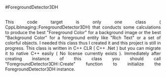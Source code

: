 #ForegroundDetector3DH 
<br><br>

<div style="text-align: justify;">
This code target is only one class ( CppLibImaging::ForegroundDetector3DH) that conducts some calculations to produce the best "Foreground Color" for a background image or the best "Background Color" for a foreground entity like "Rich Text" or a set of colorful objects. I needed this class thus I created it and this project is still in progress. This class is written in C++ CLR ( C++ .Net ) but you can migrate it to native C++ easily ( No license currently exists ).
Immediately after creating instance of this class you should call "ForegroundDetector3DH::Create" function to initialize the ForegroundDetector3DH instance.
</div>
